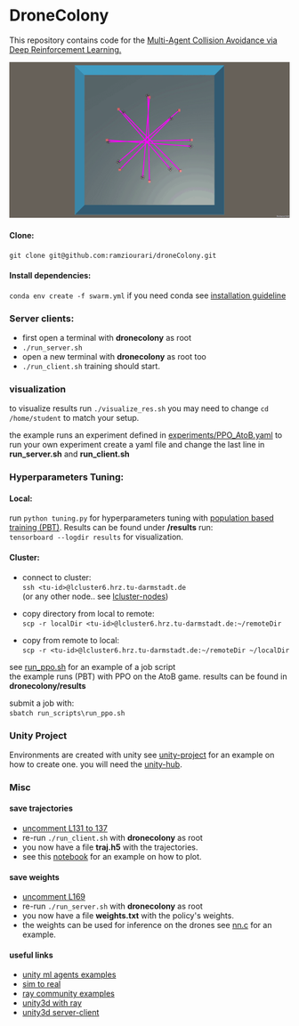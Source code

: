 # DroneColony
This repository contains code for the [Multi-Agent Collision Avoidance via Deep Reinforcement Learning.](https://sites.google.com/view/dronecolony/startseite)

![alt text](8D.gif "Title Text")
#### Clone:
`git clone git@github.com:ramziourari/droneColony.git`

#### Install dependencies:
`conda env create -f swarm.yml`
if you need conda see [installation guideline](https://docs.continuum.io/anaconda/install/)
### Server clients:
* first open a terminal with **dronecolony** as root
* `./run_server.sh`
* open a new terminal with **dronecolony** as root too
* `./run_client.sh`
training should start.
### visualization
to visualize results run `./visualize_res.sh`  you may need to change `cd /home/student` to match your setup.

the example runs an experiment defined in [experiments/PPO_AtoB.yaml](https://gitlab.com/ramzi_ourari/dronecolony/-/blob/master/experiments/PPO_AtoB.yaml) to run your own experiment create a yaml file 
and change the last line in **run_server.sh** and **run_client.sh**
### Hyperparameters Tuning:
#### Local:
run `python tuning.py` for hyperparameters tuning with [population based training (PBT)](https://docs.ray.io/en/master/tune/tutorials/tune-advanced-tutorial.html). Results can be found under **/results**
run:\
`tensorboard --logdir results` for visualization.
#### Cluster:
* connect to cluster:\
`ssh <tu-id>@lcluster6.hrz.tu-darmstadt.de`\
(or any other node.. see [lcluster-nodes](https://www.hhlr.tu-darmstadt.de/hhlr/betrieb/hardware_hlr/aktueller_status_1/statisch.de.jsp))

* copy directory from local to remote:\
 `scp -r localDir <tu-id>@lcluster6.hrz.tu-darmstadt.de:~/remoteDir`

* copy from remote to local:\
 `scp -r <tu-id>@lcluster6.hrz.tu-darmstadt.de:~/remoteDir ~/localDir`

see [run_ppo.sh](https://gitlab.com/ramzi_ourari/dronecolony/-/blob/master/run_scripts/run_ppo.sh) for an example of a job script\
the example runs (PBT) with PPO on the AtoB game. results can be found in **dronecolony/results**

submit a job with:\
`sbatch run_scripts\run_ppo.sh`

### Unity Project
Environments are created with unity see [unity-project](https://gitlab.com/ramzi_ourari/dronecolony/-/tree/master/unity-project) for an example on how to create one. you will need the [unity-hub](https://docs.unity3d.com/Manual/GettingStartedInstallingHub.html).

### Misc
#### save trajectories
* [uncomment L131 to 137](https://gitlab.com/ramzi_ourari/dronecolony/-/blob/master/ppo_client.py#L131)
* re-run `./run_client.sh` with **dronecolony** as root
* you now have a file **traj.h5** with the trajectories.
* see this [notebook](https://gitlab.com/ramzi_ourari/dronecolony/-/blob/master/plot_results.ipynb) for an example on how to plot.
#### save weights
* [uncomment L169](https://gitlab.com/ramzi_ourari/dronecolony/-/blob/master/ppo_server.py#L169)
* re-run `./run_server.sh` with **dronecolony** as root
* you now have a file **weights.txt** with the policy's weights.
* the weights can be used for inference on the drones see [nn.c](https://gitlab.com/ramzi_ourari/dronecolony/-/blob/master/crazyflie_collision_avoidance/nn.c) for an example.
#### useful links
* [unity ml agents examples](https://github.com/Unity-Technologies/ml-agents)
* [sim to real](https://github.com/TaoChenOSU/quad_nn)
* [ray community examples](https://docs.ray.io/en/latest/rllib-examples.html#community-examples)
* [unity3d with ray](https://github.com/ray-project/ray/blob/master/rllib/examples/unity3d_env_local.py)
* [unity3d server-client](https://github.com/ray-project/ray/tree/master/rllib/examples/serving)
